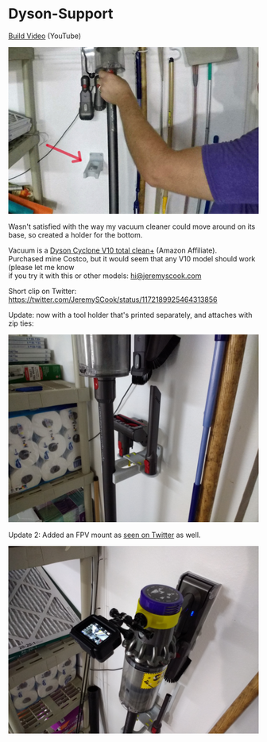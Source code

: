 # Dyson-Support

[Build Video](https://www.youtube.com/watch?v=HBelcYwwJto) (YouTube)

![image](Dyson-crop.jpg)

Wasn't satisfied with the way my vacuum cleaner could move around on its base, so created a holder for the bottom.

Vacuum is a [Dyson Cyclone V10 total clean+](https://amzn.to/2sMd589) (Amazon Affiliate).  
Purchased mine Costco, but it would seem that any V10 model should work (please let me know  
if you try it with this or other models: hi@jeremyscook.com

Short clip on Twitter: https://twitter.com/JeremySCook/status/1172189925464313856

Update: now with a tool holder that's printed separately, and attaches with zip ties:

![image](wtools.jpg)

Update 2: Added an FPV mount as [seen on Twitter](https://twitter.com/JeremySCook/status/1202614988210417670) as well.

![image](dysonfpv.jpg)

